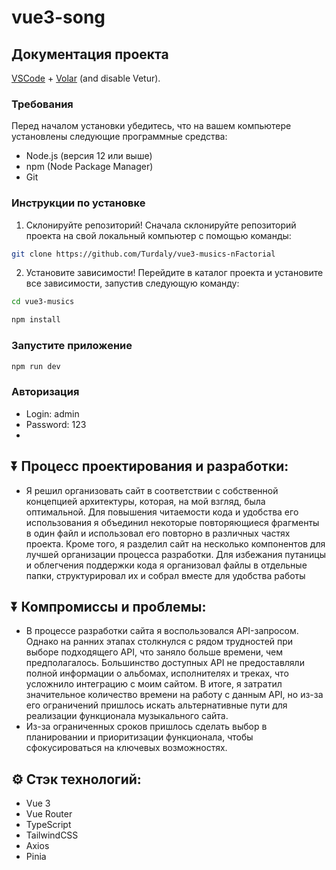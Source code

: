 # vue3-song


## Документация проекта

[VSCode](https://code.visualstudio.com/) + [Volar](https://marketplace.visualstudio.com/items?itemName=Vue.volar) (and disable Vetur).

### Требования
Перед началом установки убедитесь, что на вашем компьютере установлены следующие программные средства:

- Node.js (версия 12 или выше)
- npm (Node Package Manager)
- Git
### Инструкции по установке
1. Склонируйте репозиторий! Сначала склонируйте репозиторий проекта на свой локальный компьютер с помощью команды:
```sh
git clone https://github.com/Turdaly/vue3-musics-nFactorial
```
2. Установите зависимости! Перейдите в каталог проекта и установите все зависимости, запустив следующую команду:
```sh
cd vue3-musics
```

```sh
npm install
```

### Запустите приложение

```sh
npm run dev
```
### Авторизация
- Login: admin
- Password: 123
- 
## ⏬ Процесс проектирования и разработки:
- Я решил организовать сайт в соответствии с собственной концепцией архитектуры, которая, на мой взгляд, была оптимальной. Для повышения читаемости кода и удобства его использования я объединил некоторые повторяющиеся фрагменты в один файл и использовал его повторно в различных частях проекта. Кроме того, я разделил сайт на несколько компонентов для лучшей организации процесса разработки. Для избежания путаницы и облегчения поддержки кода я организовал файлы в отдельные папки, структурировал их и собрал вместе для удобства работы

## ⏬ Компромиссы и проблемы:
- В процессе разработки сайта я воспользовался API-запросом. Однако на ранних этапах столкнулся с рядом трудностей при выборе подходящего API, что заняло больше времени, чем предполагалось. Большинство доступных API не предоставляли полной информации о альбомах, исполнителях и треках, что усложнило интеграцию с моим сайтом. В итоге, я затратил значительное количество времени на работу с данным API, но из-за его ограничений пришлось искать альтернативные пути для реализации функционала музыкального сайта.
- Из-за ограниченных сроков пришлось сделать выбор в планировании и приоритизации функционала, чтобы сфокусироваться на ключевых возможностях.

## ⚙️ Стэк технологий:

- Vue 3
- Vue Router
- TypeScript
- TailwindCSS
- Axios
- Pinia


